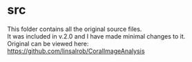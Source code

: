 src
===================

This folder contains all the original source files.  
It was included in v.2.0 and I have made minimal changes to it.  
Original can be viewed here: https://github.com/linsalrob/CoralImageAnalysis  